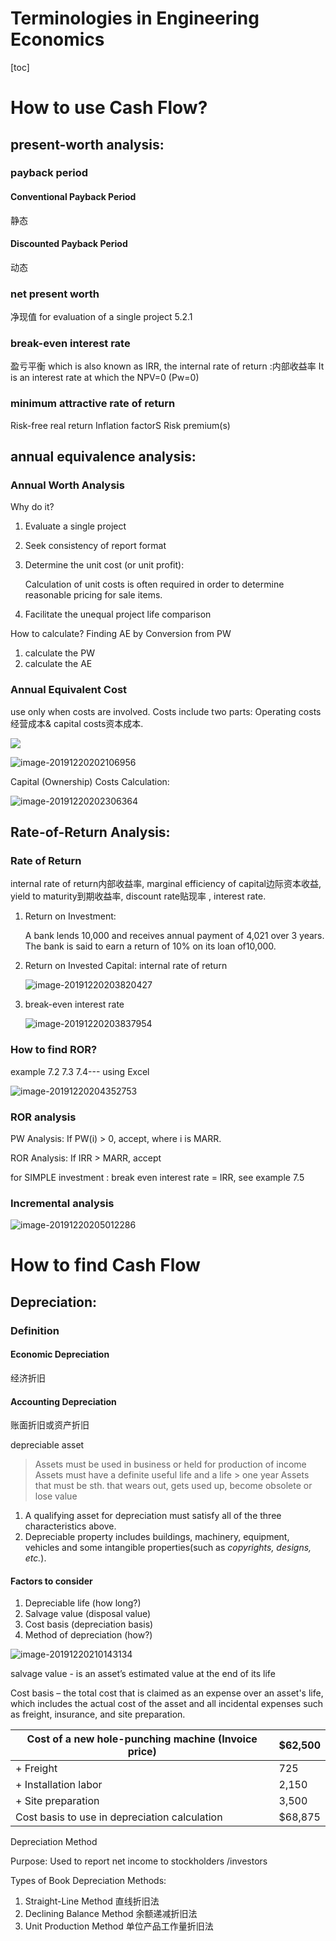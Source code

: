 # Terminologies in Engineering Economics

[toc]

# How to use Cash Flow?

## present-worth analysis:

### payback period

#### Conventional Payback Period

静态

#### Discounted Payback Period

动态

### net present worth

净现值 for evaluation of a single project 5.2.1

### break-even interest rate

盈亏平衡 which is also known as IRR, the internal rate of return :内部收益率 It is an interest rate at which the NPV=0 (Pw=0)  

### minimum attractive rate of return

Risk-free real return 
Inflation factorS
Risk premium(s)

## annual equivalence analysis:

### Annual Worth Analysis

Why do it? 

1. Evaluate a single project 

2. Seek consistency of report format

3. Determine the unit cost (or unit profit):

   Calculation of unit costs is often required in order to determine reasonable pricing for sale items.

4. Facilitate the unequal project life comparison

How to calculate? Finding AE by Conversion from PW

1. calculate the PW
2. calculate the AE

### Annual Equivalent Cost

use only when costs are involved. Costs include two parts: Operating costs 经营成本& capital costs资本成本.

![](/home/he/.config/Typora/typora-user-images/image-20191220201920864.png)

![image-20191220202106956](/home/he/.config/Typora/typora-user-images/image-20191220202106956.png)

Capital (Ownership) Costs Calculation: 

![image-20191220202306364](/home/he/.config/Typora/typora-user-images/image-20191220202306364.png)

## Rate-of-Return Analysis:

### Rate of Return

 internal rate of return内部收益率, marginal efficiency of capital边际资本收益, yield to maturity到期收益率, discount rate贴现率 , interest rate.

1. Return on Investment:

   A bank lends 10,000 and receives annual payment of ​4,021 over 3 years.  The bank is said to earn a return of 10% on its loan of ​10,000.  

2. Return on Invested Capital: internal rate of return

   ![image-20191220203820427](/home/he/.config/Typora/typora-user-images/image-20191220203820427.png)

3. break-even interest rate

   ![image-20191220203837954](/home/he/.config/Typora/typora-user-images/image-20191220203837954.png)

### How to find ROR?

example 7.2 7.3 7.4--- using Excel 

![image-20191220204352753](/home/he/.config/Typora/typora-user-images/image-20191220204352753.png)

### ROR analysis

PW Analysis: If PW(i) > 0, accept, where i is MARR.

ROR Analysis: If IRR > MARR, accept

for SIMPLE investment : break even interest rate = IRR,  see example 7.5

### Incremental analysis

![image-20191220205012286](/home/he/.config/Typora/typora-user-images/image-20191220205012286.png)

# How to find Cash Flow

## Depreciation:

### Definition

#### Economic Depreciation

经济折旧

#### Accounting Depreciation

账面折旧或资产折旧

depreciable asset

>  Assets must be used in business or held for production of income
>  Assets must have a definite useful life and a life > one  year
>  Assets that must be sth. that wears out,  gets used up, become obsolete or lose value
>

1. A qualifying asset for depreciation must satisfy all of the three characteristics above.
2. Depreciable property includes buildings, machinery, equipment, vehicles and some intangible properties(such as *copyrights, designs, etc.*). 

#### Factors to consider

1. Depreciable life (how long?)
2. Salvage value (disposal value)
3.  Cost basis (depreciation basis)
4. Method of depreciation (how?)

![image-20191220210143134](/home/he/.config/Typora/typora-user-images/image-20191220210143134.png)

salvage value - is an asset’s estimated value at the end of its life

Cost basis – the total cost that is claimed as an expense over an asset's 
life, which includes the actual cost of the asset and all incidental expenses
such as freight, insurance, and site preparation.

| Cost of a new hole-punching machine (Invoice price) | $62,500 |
| --------------------------------------------------- | ------- |
| + Freight                                           | 725     |
| + Installation labor                                | 2,150   |
| + Site preparation                                  | 3,500   |
| Cost basis to use in depreciation calculation       | $68,875 |

Depreciation Method

Purpose: Used to report net income to stockholders /investors

Types of Book Depreciation Methods:

1. Straight-Line Method 直线折旧法
2. Declining Balance Method  余额递减折旧法
3. Unit Production Method  单位产品工作量折旧法